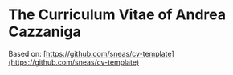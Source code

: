 # The Curriculum Vitae of Andrea Cazzaniga


Based on: [https://github.com/sneas/cv-template](https://github.com/sneas/cv-template)